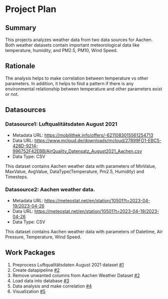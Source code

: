 # Project Plan

## Summary

<!-- Describe your data science project in max. 5 sentences. -->
This projects analyzes weather data from two data sources for Aachen. 
Both weather datasets contain important meteorological data like temperature, humidity, and PM2.5, PM10, Wind Speed. 


## Rationale

<!-- Outline the impact of the analysis, e.g. which pains it solves. -->
The analysis helps to make correlation between temperature vs other parameters. In addition, it helps to find a pattern if there is any environmental relationship between temperature and other parameters exist or not.

## Datasources

<!-- Describe each datasources you plan to use in a section. Use the prefic "DatasourceX" where X is the id of the datasource. -->

### Datasource1: Luftqualitätsdaten August 2021
* Metadata URL: https://mobilithek.info/offers/-6211083015561254713
* Data URL: https://www.mcloud.de/downloads/mcloud/27899FD1-EBC5-428D-9214-996752F42EBB/AirQuality_Datensatz_August2021_Aachen.csv
* Data Type: CSV

This dataset contains Aachen weather data with parameters of MinValue, MaxValue, AvgValue, DataType(Temperature, Pm2.5, Humidity) and Timesteps.

### Datasource2: Aachen weather data.
* Metadata URL: https://meteostat.net/en/station/10501?t=2023-04-19/2023-04-26
* Data URL: https://meteostat.net/en/station/10501?t=2023-04-19/2023-04-26
* Data Type: CSV

This dataset contains Aachen weather data with parameters of Datetime, Air Pressure, Temperature, Wind Speed.

## Work Packages

<!-- List of work packages ordered sequentially, each pointing to an issue with more details. -->

1. Preprocess Luftqualitätsdaten August 2021 dataset [#1][i1]
2. Create datapipeline [#2][i6]
3. Remove unwanted columns from Aachen Weather Dataset  [#2][i2]
4. Load data into database [#3][i3]
5. Data analysis and make correlation [#4][i4]
6. Visualization [#5][i5]

[i1]: https://github.com/shaonsani/shaonsani-amse-template/issues/1
[i2]: https://github.com/shaonsani/shaonsani-amse-template/issues/2
[i3]: https://github.com/shaonsani/shaonsani-amse-template/issues/3
[i4]: https://github.com/shaonsani/shaonsani-amse-template/issues/4
[i5]: https://github.com/shaonsani/shaonsani-amse-template/issues/5
[i6]: https://github.com/shaonsani/shaonsani-amse-template/issues/6
